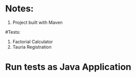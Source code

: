 # Notes:
1. Project built with Maven

#Tests: 
1. Factorial Calculator
2. Tauria Registration

# Run tests as Java Application
